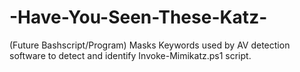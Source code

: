 # -Have-You-Seen-These-Katz-
(Future Bashscript/Program) Masks Keywords used by AV detection software to detect and identify Invoke-Mimikatz.ps1 script.
